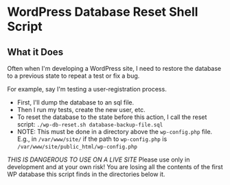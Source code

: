 WordPress Database Reset Shell Script
=====================================


What it Does
------------

Often when I'm developing a WordPress site, I need to restore the database to a previous state to repeat a test or fix a bug.  

For example, say I'm testing a user-registration process.
 * First, I'll dump the database to an sql file.
 * Then I run my tests, create the new user, etc.
 * To reset the database to the state before this action, I call the reset script:
  `./wp-db-reset.sh database-backup-file.sql`
 * NOTE: This must be done in a directory above the `wp-config.php` file.  E.g., in `/var/www/site/` if the path to `wp-config.php` is `/var/www/site/public_html/wp-config.php`

_THIS IS DANGEROUS TO USE ON A LIVE SITE_
Please use only in development and at your own risk!  You are losing all the contents of the first WP database this script finds in the directories below it.
